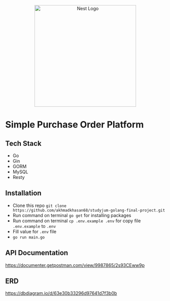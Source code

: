 <p align="center">
  <a href="https://nestacademy.id/" target="blank"><img src="https://media-exp1.licdn.com/dms/image/C560BAQGENK8425C92A/company-logo_200_200/0/1639986729861?e=2147483647&v=beta&t=ecGbi4vXbPlluNkcG-dCON_qEOLMjRbWjDuScvofVeI" width="320" alt="Nest Logo" /></a>
</p>

# Simple Purchase Order Platform

## Tech Stack

- Go
- Gin
- GORM
- MySQL
- Resty

## Installation

- Clone this repo `git clone https://github.com/akhmadkhasan68/studyjum-golang-final-project.git`
- Run command on terminal `go get` for installing packages
- Run command on terminal `cp .env.example .env` for copy file `.env.example` to `.env`
- Fill value for `.env` file
- `go run main.go`

## API Documentation

https://documenter.getpostman.com/view/9987865/2s93CEww9p

## ERD

https://dbdiagram.io/d/63e30b33296d97641d7f3b0b
